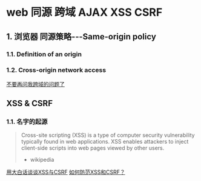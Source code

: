 # web 同源 跨域 AJAX XSS CSRF

## 1. 浏览器 同源策略---Same-origin policy
### 1.1. Definition of an origin


### 1.2. Cross-origin network access


[不要再问我跨域的问题了](https://segmentfault.com/a/1190000015597029)




## XSS & CSRF

### 1.1. 名字的起源
> Cross-site scripting (XSS) is a type of computer security vulnerability typically found in web applications. XSS enables attackers to inject client-side scripts into web pages viewed by other users. 
> - wikipedia


[用大白话谈谈XSS与CSRF](https://segmentfault.com/a/1190000007059639)
[如何防范XSS和CSRF？](https://segmentfault.com/a/1190000007766732)
